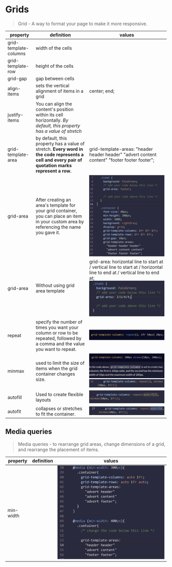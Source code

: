 
# Grids

>Grid - A way to format your page to make it more responsive.

property| definition| values
---- | ---- | ----
grid-template-columns| width of the cells
grid-template-row| height of the cells
grid-gap| gap between cells
align-items| sets the vertical alignment of items in a grid| center; end;
justify-items| You can align the content's position within its cell horizontally. *By default, this property has a value of stretch*
grid-template-area| by default, this property has a value of stretch. **Every word in the code represents a cell and every pair of quotation marks represent a row.** | grid-template-areas: "header header header"  "advert content content" "footer footer footer";
grid-area| After creating an area's template for your grid container, you can place an item in your custom area by referencing the name you gave it.| ![grid](images/grid-are.png)
grid-area| Without using grid area template |grid-area: horizontal line to start at / vertical line to start at / horizontal line to end at / vertical line to end at; ![insElement](images/grid2.png)
repeat|  specify the number of times you want your column or row to be repeated, followed by a comma and the value you want to repeat.| ![repeat](images/repeat.png)
minmax| used to limit the size of items when the grid container changes size.| ![](images/minmax.png) ![](images/repminmax.png)
autofill| Used to create flexible layouts| ![autofill](images/autofill.png)
autofit| collapses or stretches to fit the container.| ![autofit](images/autofit.png)

## Media queries

>Media queries - to rearrange grid areas, change dimensions of a grid, and rearrange the placement of items.

property| definition| values
---- | ---- | ----
min-width| | ![mediamin](images/media.png)

